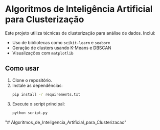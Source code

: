 # Algoritmos de Inteligência Artificial para Clusterização

Este projeto utiliza técnicas de clusterização para análise de dados. Inclui:

- Uso de bibliotecas como `scikit-learn` e `seaborn`
- Geração de clusters usando K-Means e DBSCAN
- Visualizações com `matplotlib`

## Como usar
1. Clone o repositório.
2. Instale as dependências:
   ```bash
   pip install -r requirements.txt
   ```
3. Execute o script principal:
   ```bash
   python script.py
   ```
"# Algoritmos_de_Inteligencia_Artificial_para_Clusterizacao" 

